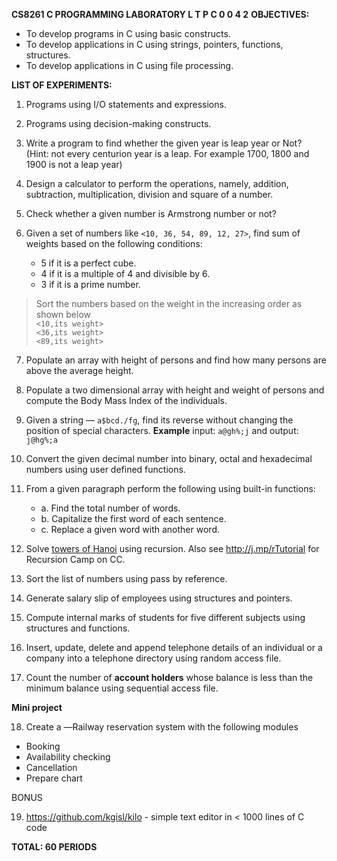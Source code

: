 **CS8261 C PROGRAMMING LABORATORY                  L T P C 0 0 4 2**
**OBJECTIVES:**
- To develop programs in C using basic constructs.
- To develop applications in C using strings, pointers, functions, structures.
- To develop applications in C using file processing.

**LIST OF EXPERIMENTS:**

1. Programs using I/O statements and expressions.

2. Programs using decision-making constructs.

3. Write a program to find whether the given year is leap year or Not? (Hint: not every centurion year is a leap. For example 1700, 1800 and 1900 is not a leap year)

4. Design a calculator to perform the operations, namely, addition, subtraction, multiplication, division and square of a number.

5. Check whether a given number is Armstrong number or not?

6. Given a set of numbers like `<10, 36, 54, 89, 12, 27>`, find sum of weights based on the following conditions:

   - 5 if it is a perfect cube.
   - 4 if it is a multiple of 4 and divisible by 6.
   - 3 if it is a prime number.
> Sort the numbers based on the weight in the increasing order as shown below   
> `<10,its weight>`  
> `<36,its weight>`  
> `<89,its weight>`  

7. Populate an array with height of persons and find how many persons are above the average height.

8. Populate a two dimensional array with height and weight of persons and compute the Body Mass Index of the individuals.

9. Given a string ― `a$bcd./fg`, find its reverse without changing the position of special characters. 
	**Example** input: `a@gh%;j` and output: `j@hg%;a`
	
10. Convert the given decimal number into binary, octal and hexadecimal numbers using user defined functions.

11. From a given paragraph perform the following using built-in functions:
    - a. Find the total number of words.
    - b. Capitalize the first word of each sentence.
    - c. Replace a given word with another word.

12. Solve [towers of Hanoi][1] using recursion. Also see http://j.mp/rTutorial for Recursion Camp on CC. 

13. Sort the list of numbers using pass by reference.

14. Generate salary slip of employees using structures and pointers.

15. Compute internal marks of students for five different subjects using structures and functions.

16. Insert, update, delete and append telephone details of an individual or a company into a telephone directory using random access file.

17. Count the number of **account holders** whose balance is less than the minimum balance using sequential access file.

**Mini project**

18. Create a ―Railway reservation system with the following modules

- Booking
- Availability checking
- Cancellation
- Prepare chart

BONUS

19. https://github.com/kgisl/kilo  - simple text editor in < 1000 lines of C code

**TOTAL: 60 PERIODS**


[1]: http://j.mp/towerOfHanoiCC 
[2]: http://rTutorial 
